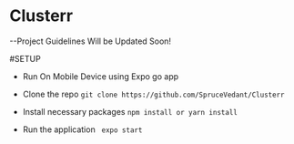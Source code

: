 # Clusterr

--Project Guidelines Will be Updated Soon!



#SETUP

- Run On Mobile Device using Expo go app

- Clone the repo
`git clone https://github.com/SpruceVedant/Clusterr`

- Install necessary packages 
` npm install or yarn install `

- Run the application
` expo start`




